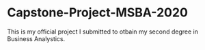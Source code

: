 # Capstone-Project-MSBA-2020
 This is my official project I submitted to otbain my second degree in Business Analystics.
